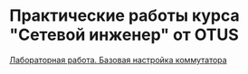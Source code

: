 # Практические работы курса "Сетевой инженер" от OTUS

[Лабораторная работа. Базовая настройка коммутатора](01/)